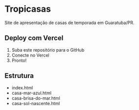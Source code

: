 # Tropicasas

Site de apresentação de casas de temporada em Guaratuba/PR.

## Deploy com Vercel

1. Suba este repositório para o GitHub
2. Conecte no Vercel
3. Pronto!

## Estrutura
- index.html
- casa-mar-azul.html
- casa-brisa-do-mar.html
- casa-sol-nascente.html
